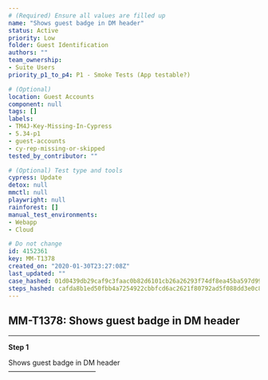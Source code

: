 ```yaml
---
# (Required) Ensure all values are filled up
name: "Shows guest badge in DM header"
status: Active
priority: Low
folder: Guest Identification
authors: ""
team_ownership: 
- Suite Users
priority_p1_to_p4: P1 - Smoke Tests (App testable?)

# (Optional)
location: Guest Accounts
component: null
tags: []
labels: 
- TM4J-Key-Missing-In-Cypress
- 5.34-p1
- guest-accounts
- cy-rep-missing-or-skipped
tested_by_contributor: ""

# (Optional) Test type and tools
cypress: Update
detox: null
mmctl: null
playwright: null
rainforest: []
manual_test_environments: 
- Webapp
- Cloud

# Do not change
id: 4152361
key: MM-T1378
created_on: "2020-01-30T23:27:08Z"
last_updated: ""
case_hashed: 01d0439db29caf9c3faac0b82d6101cb26a26293f74df8ea45ba597d99cc61fe0a8fb125135b2077c971498bdbed4915
steps_hashed: cafda8b1ed50fbb4a7254922cbbfcd6ac2621f80792ad5f088dd3e0c85787b6ba7bc676af559323f85ebdbfbf578a200
---
```


<!-- (Auto-generated) Based on frontmatter's "key" and "name" -->

## MM-T1378: Shows guest badge in DM header

---

**Step 1**

Shows guest badge in DM header\
–––––––––––––––––––––––––
